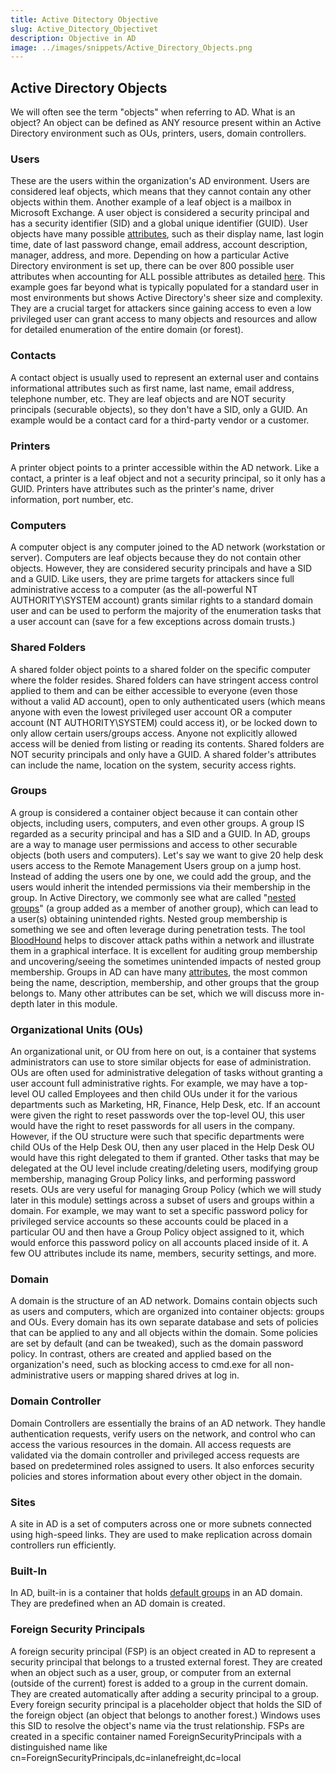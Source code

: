 ```yaml
---
title: Active Ditectory Objective   
slug: Active_Ditectory_Objectivet
description: Objective in AD  
image: ../images/snippets/Active_Directory_Objects.png
---
```

##  Active Directory Objects

We will often see the term "objects" when referring to AD. What is an object? An object can be defined as ANY resource present within an Active Directory environment such as OUs, printers, users, domain controllers.

### Users

These are the users within the organization's AD environment. Users are considered leaf objects, which means that they cannot contain any other objects within them. Another example of a leaf object is a mailbox in Microsoft Exchange. A user object is considered a security principal and has a security identifier (SID) and a global unique identifier (GUID). User objects have many possible [attributes](https://www.google.com/url?q=http://www.kouti.com/tables/userattributes.htm&sa=D&source=apps-viewer-frontend&ust=1746087561143719&usg=AOvVaw0vb6dIanj95F6thW-tbYru&hl=en), such as their display name, last login time, date of last password change, email address, account description, manager, address, and more. Depending on how a particular Active Directory environment is set up, there can be over 800 possible user attributes when accounting for ALL possible attributes as detailed [here](https://www.google.com/url?q=https://www.easy365manager.com/how-to-get-all-active-directory-user-object-attributes/&sa=D&source=apps-viewer-frontend&ust=1746087561143781&usg=AOvVaw3ic9vaA2zCX5hVm5IQSH2K&hl=en). This example goes far beyond what is typically populated for a standard user in most environments but shows Active Directory's sheer size and complexity. They are a crucial target for attackers since gaining access to even a low privileged user can grant access to many objects and resources and allow for detailed enumeration of the entire domain (or forest).

### Contacts

A contact object is usually used to represent an external user and contains informational attributes such as first name, last name, email address, telephone number, etc. They are leaf objects and are NOT security principals (securable objects), so they don't have a SID, only a GUID. An example would be a contact card for a third-party vendor or a customer.

### Printers

A printer object points to a printer accessible within the AD network. Like a contact, a printer is a leaf object and not a security principal, so it only has a GUID. Printers have attributes such as the printer's name, driver information, port number, etc.

### Computers

A computer object is any computer joined to the AD network (workstation or server). Computers are leaf objects because they do not contain other objects. However, they are considered security principals and have a SID and a GUID. Like users, they are prime targets for attackers since full administrative access to a computer (as the all-powerful NT AUTHORITY\SYSTEM account) grants similar rights to a standard domain user and can be used to perform the majority of the enumeration tasks that a user account can (save for a few exceptions across domain trusts.)

### Shared Folders

A shared folder object points to a shared folder on the specific computer where the folder resides. Shared folders can have stringent access control applied to them and can be either accessible to everyone (even those without a valid AD account), open to only authenticated users (which means anyone with even the lowest privileged user account OR a computer account (NT AUTHORITY\SYSTEM) could access it), or be locked down to only allow certain users/groups access. Anyone not explicitly allowed access will be denied from listing or reading its contents. Shared folders are NOT security principals and only have a GUID. A shared folder's attributes can include the name, location on the system, security access rights.

### Groups

A group is considered a container object because it can contain other objects, including users, computers, and even other groups. A group IS regarded as a security principal and has a SID and a GUID. In AD, groups are a way to manage user permissions and access to other securable objects (both users and computers). Let's say we want to give 20 help desk users access to the Remote Management Users group on a jump host. Instead of adding the users one by one, we could add the group, and the users would inherit the intended permissions via their membership in the group. In Active Directory, we commonly see what are called "[nested groups](https://www.google.com/url?q=https://docs.microsoft.com/en-us/windows/win32/ad/nesting-a-group-in-another-group&sa=D&source=apps-viewer-frontend&ust=1746087561162239&usg=AOvVaw18J3DV7qmgoXhvUejhbtRT&hl=en)" (a group added as a member of another group), which can lead to a user(s) obtaining unintended rights. Nested group membership is something we see and often leverage during penetration tests. The tool [BloodHound](https://www.google.com/url?q=https://github.com/BloodHoundAD/BloodHound&sa=D&source=apps-viewer-frontend&ust=1746087561162291&usg=AOvVaw25vWxN1eq1NDDriH4HxsOe&hl=en) helps to discover attack paths within a network and illustrate them in a graphical interface. It is excellent for auditing group membership and uncovering/seeing the sometimes unintended impacts of nested group membership. Groups in AD can have many [attributes](https://www.google.com/url?q=http://www.selfadsi.org/group-attributes.htm&sa=D&source=apps-viewer-frontend&ust=1746087561162301&usg=AOvVaw2FjGloEFMMPYJiW07VyvfR&hl=en), the most common being the name, description, membership, and other groups that the group belongs to. Many other attributes can be set, which we
will discuss more in-depth later in this module.

### Organizational Units (OUs)

An organizational unit, or OU from here on out, is a container that systems administrators can use to store similar objects for ease of
administration. OUs are often used for administrative delegation of tasks without granting a user account full administrative rights. For example, we may have a top-level OU called Employees and then child OUs under it for the various departments such as Marketing, HR, Finance, Help Desk, etc. If an account were given the right to reset passwords over the top-level OU, this user would have the right to reset passwords for all users in the company. However, if the OU structure were such that specific departments were child OUs of the Help Desk OU, then any user placed in the Help Desk OU would have this right delegated to them if granted. Other tasks that may be delegated at the OU level include creating/deleting users, modifying group membership, managing Group Policy links, and performing password resets. OUs are very useful for managing Group Policy (which we will study later in this module) settings across a subset of users and groups within a domain. For example, we may want to set a
specific password policy for privileged service accounts so these accounts could be placed in a particular OU and then have a Group Policy object assigned to it, which would enforce this password policy on all accounts placed inside of it. A few OU attributes include its name, members, security settings, and more.

### Domain

A domain is the structure of an AD network. Domains contain objects such as users and computers, which are organized into container objects: groups and OUs. Every domain has its own separate database and sets of policies that can be applied to any and all objects within the domain. Some policies are set by default (and can be tweaked), such as the domain password policy. In contrast, others are created and applied based on the organization's need, such as blocking access to cmd.exe for all non-administrative users or mapping shared drives at log in.

### Domain Controller

Domain Controllers are essentially the brains of an AD network. They handle authentication requests, verify users on the network, and control who can access the various resources in the domain. All access requests are validated via the domain controller and privileged access requests are based on predetermined roles assigned to users. It also enforces security policies and stores information about every other object in the domain.

### Sites

A site in AD is a set of computers across one or more subnets connected using high-speed links. They are used to make replication across domain controllers run efficiently.

### Built-In

In AD, built-in is a container that holds [default groups](https://www.google.com/url?q=https://docs.microsoft.com/en-us/windows/security/identity-protection/access-control/active-directory-security-groups&sa=D&source=apps-viewer-frontend&ust=1746087561151626&usg=AOvVaw2epKHn6vlcmsTK_zWN2QRA&hl=en) in an AD domain. They are predefined when an AD domain is created.

### Foreign Security Principals

A foreign security principal (FSP) is an object created in AD to represent a security principal that belongs to a trusted external forest. They are created when an object such as a user, group, or computer from an external (outside of the current) forest is added to a group in the current domain. They are created automatically after adding a security principal to a group. Every foreign security principal is a placeholder object that holds the SID of the foreign object (an object that belongs to another forest.) Windows uses this SID to resolve the object's name via the trust relationship. FSPs are created in a specific container named ForeignSecurityPrincipals with a distinguished name
like cn=ForeignSecurityPrincipals,dc=inlanefreight,dc=local